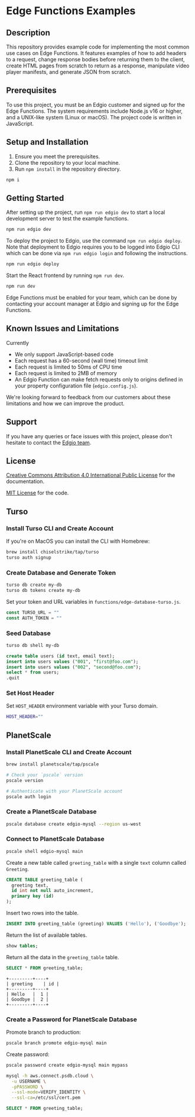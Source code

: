 # Edge Functions Examples

## Description

This repository provides example code for implementing the most common use cases on Edge Functions. It features examples of how to add headers to a request, change response bodies before returning them to the client, create HTML pages from scratch to return as a response, manipulate video player manifests, and generate JSON from scratch.

## Prerequisites

To use this project, you must be an Edgio customer and signed up for the Edge Functions. The system requirements include Node.js v16 or higher, and a UNIX-like system (Linux or macOS). The project code is written in JavaScript.

## Setup and Installation

1. Ensure you meet the prerequisites.
2. Clone the repository to your local machine.
3. Run `npm install` in the repository directory.

```bash
npm i
```

## Getting Started

After setting up the project, run `npm run edgio dev` to start a local development server to test the example functions.

```bash
npm run edgio dev
```

To deploy the project to Edgio, use the command `npm run edgio deploy`. Note that deployment to Edgio requires you to be logged into Edgio CLI which can be done via `npm run edgio login` and following the instructions.

```bash
npm run edgio deploy
```

Start the React frontend by running `npm run dev`.

```bash
npm run dev
```

Edge Functions must be enabled for your team, which can be done by contacting your account manager at Edgio and signing up for the Edge Functions.

## Known Issues and Limitations

Currently

* We only support JavaScript-based code
* Each request has a 60-second (wall time) timeout limit
* Each request is limited to 50ms of CPU time
* Each request is limited to 2MB of memory
* An Edgio Function can make fetch requests only to origins defined in your property configuration
  file (`edgio.config.js`).

We're looking forward to feedback from our customers about these limitations and how we can improve the product.

## Support

If you have any queries or face issues with this project, please don't hesitate to contact
the [Edgio team](https://edg.io/contact-support/).

## License

[Creative Commons Attribution 4.0 International Public License](LICENSE-CONTENT) for the documentation.

[MIT License](LICENSE-CODE) for the code.

## Turso

### Install Turso CLI and Create Account

If you're on MacOS you can install the CLI with Homebrew:

```bash
brew install chiselstrike/tap/turso
turso auth signup
```

### Create Database and Generate Token

```bash
turso db create my-db
turso db tokens create my-db
```

Set your token and URL variables in `functions/edge-database-turso.js`.

```js
const TURSO_URL = ""
const AUTH_TOKEN = ""
```

### Seed Database

```bash
turso db shell my-db
```

```sql
create table users (id text, email text);
insert into users values ("001", "first@foo.com");
insert into users values ("002", "second@foo.com");
select * from users;
.quit
```

### Set Host Header

Set `HOST_HEADER` environment variable with your Turso domain.

```bash
HOST_HEADER=""
```

## PlanetScale

### Install PlanetScale CLI and Create Account

```bash
brew install planetscale/tap/pscale

# Check your `pscale` version
pscale version

# Authenticate with your PlanetScale account
pscale auth login
```

### Create a PlanetScale Database

```bash
pscale database create edgio-mysql --region us-west
```

### Connect to PlanetScale Database

```bash
pscale shell edgio-mysql main
```

Create a new table called `greeting_table` with a single `text` column called `Greeting`.

```sql
CREATE TABLE greeting_table (
  greeting text,
  id int not null auto_increment,
  primary key (id)
);
```

Insert two rows into the table.

```sql
INSERT INTO greeting_table (greeting) VALUES ('Hello'), ('Goodbye');
```

Return the list of available tables.

```sql
show tables;
```

Return all the data in the `greeting_table` table.

```sql
SELECT * FROM greeting_table;
```

```
+---------+----+
| greeting    | id |
+---------+----+
| Hello   |  1 |
| Goodbye |  2 |
+---------+----+
```

### Create a Password for PlanetScale Database

Promote branch to production:

```bash
pscale branch promote edgio-mysql main
```

Create password:

```bash
pscale password create edgio-mysql main mypass
```

```bash
mysql -h aws.connect.psdb.cloud \
  -u USERNAME \
  -pPASSWORD \
  --ssl-mode=VERIFY_IDENTITY \
  --ssl-ca=/etc/ssl/cert.pem
```

```sql
SELECT * FROM greeting_table;
```